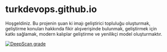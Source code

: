# turkdevops.github.io

Hoşgeldiniz. Bu projenin şuan ki imajı geliştirici topluluğu oluşturmak,
geliştirme konuları hakkında fikir alışverişinde bulunmak, geliştirmek için
katkı sağlamak, modern kalıplar geliştirme ve yenilikçi model oluşturmaktır.

[![DeepScan grade](https://deepscan.io/api/teams/10286/projects/13004/branches/210925/badge/grade.svg)](https://deepscan.io/dashboard#view=project&tid=10286&pid=13004&bid=210925)
